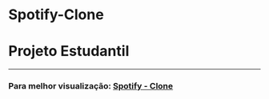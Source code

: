 # Spotify-Clone
 <h1>Projeto Estudantil</h1>
 <hr>
 <h3>Para melhor visualização: <a href="https://albertvitorsilvaagostinho.on.drv.tw/Spotify-Clone/" target="_blank">Spotify - Clone</a></h3>
